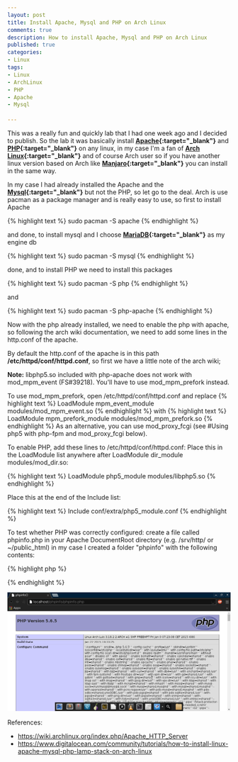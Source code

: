 ```yaml
---
layout: post
title: Install Apache, Mysql and PHP on Arch Linux
comments: true
description: How to install Apache, Mysql and PHP on Arch Linux
published: true
categories:
- Linux
tags:
- Linux
- ArchLinux
- PHP
- Apache
- Mysql

---
```


This was a really fun and quickly lab that I had one week ago and I decided to publish. So the lab it was basically install **[Apache](http://www.apache.org/){:target="_blank"}** and **[PHP](http://php.net/){:target="_blank"}**
on any linux, in my case I'm a fan of **[Arch Linux](https://www.archlinux.org/){:target="_blank"}** and of course Arch user so if you have another linux version based on Arch like **[Manjaro](https://manjaro.github.io/){:target="_blank"}** 
you can install in the same way.

In my case I had already installed the Apache and the **[Mysql](http://www.mysql.com/){:target="_blank"}** but not the PHP, so let go to the deal. Arch is use pacman as a package 
manager and is really easy to use, so first to install Apache 

{% highlight text %}
sudo pacman -S apache
{% endhighlight %}

and done, to install mysql and I choose **[MariaDB](https://mariadb.org/){:target="_blank"}** as my engine db

{% highlight text %}
sudo pacman -S mysql
{% endhighlight %}

done, and to install PHP we need to install this packages

{% highlight text %}
sudo pacman -S php
{% endhighlight %}

and

{% highlight text %}
sudo pacman -S php-apache
{% endhighlight %}

Now with the php already installed, we need to enable the php with apache, so following the arch wiki documentation, we need to add some lines
in the http.conf of the apache.

By default the http.conf of the apache is in this path **/etc/httpd/conf/httpd.conf**, so first we have a little note of the arch wiki;

**Note:** libphp5.so included with php-apache does not work with mod_mpm_event (FS#39218). You'll have to use mod_mpm_prefork instead.

To use mod_mpm_prefork, open /etc/httpd/conf/httpd.conf and replace
{% highlight text %}
LoadModule mpm_event_module modules/mod_mpm_event.so
{% endhighlight %}
with
{% highlight text %}
LoadModule mpm_prefork_module modules/mod_mpm_prefork.so
{% endhighlight %}
As an alternative, you can use mod_proxy_fcgi (see #Using php5 with php-fpm and mod_proxy_fcgi below).

To enable PHP, add these lines to /etc/httpd/conf/httpd.conf:
Place this in the LoadModule list anywhere after LoadModule dir_module modules/mod_dir.so:

{% highlight text %}
LoadModule php5_module modules/libphp5.so
{% endhighlight %}

Place this at the end of the Include list:

{% highlight text %}
Include conf/extra/php5_module.conf
{% endhighlight %}

To test whether PHP was correctly configured: create a file called phpinfo.php in your Apache DocumentRoot directory (e.g. /srv/http/ or ~/public_html) in my 
case I created a folder "phpinfo" with the following contents:

{% highlight php %}
<?php phpinfo(); ?>
{% endhighlight %}

<center>
<img alt="phplinux" src="/images/archphp.png">
</center>

References:

* <a target="_blank" href="https://wiki.archlinux.org/index.php/Apache_HTTP_Server">https://wiki.archlinux.org/index.php/Apache_HTTP_Server</a>
* <a target="_blank" href="https://www.digitalocean.com/community/tutorials/how-to-install-linux-apache-mysql-php-lamp-stack-on-arch-linux">https://www.digitalocean.com/community/tutorials/how-to-install-linux-apache-mysql-php-lamp-stack-on-arch-linux</a>






